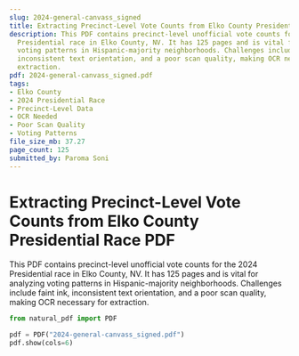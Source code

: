 ```yaml
---
slug: 2024-general-canvass_signed
title: Extracting Precinct-Level Vote Counts from Elko County Presidential Race PDF
description: This PDF contains precinct-level unofficial vote counts for the 2024
  Presidential race in Elko County, NV. It has 125 pages and is vital for analyzing
  voting patterns in Hispanic-majority neighborhoods. Challenges include faint ink,
  inconsistent text orientation, and a poor scan quality, making OCR necessary for
  extraction.
pdf: 2024-general-canvass_signed.pdf
tags:
- Elko County
- 2024 Presidential Race
- Precinct-Level Data
- OCR Needed
- Poor Scan Quality
- Voting Patterns
file_size_mb: 37.27
page_count: 125
submitted_by: Paroma Soni
---
```

# Extracting Precinct-Level Vote Counts from Elko County Presidential Race PDF

This PDF contains precinct-level unofficial vote counts for the 2024 Presidential race in Elko County, NV. It has 125 pages and is vital for analyzing voting patterns in Hispanic-majority neighborhoods. Challenges include faint ink, inconsistent text orientation, and a poor scan quality, making OCR necessary for extraction.

```python
from natural_pdf import PDF

pdf = PDF("2024-general-canvass_signed.pdf")
pdf.show(cols=6)
```